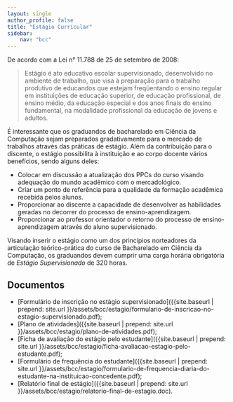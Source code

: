 ```yaml
---
layout: single
author_profile: false
title: "Estágio Curricular"
sidebar:
    nav: "bcc"
---
```


De acordo com a Lei n° 11.788 de 25 de setembro de 2008:

> Estágio é ato educativo escolar supervisionado, desenvolvido no ambiente de trabalho, que visa à preparação para o trabalho produtivo de educandos que estejam freqüentando o ensino regular em instituições de educação superior, de educação profissional, de ensino médio, da educação especial e dos anos finais do ensino fundamental, na modalidade profissional da educação de jovens e adultos. 

É interessante que os graduandos de bacharelado em Ciência da Computação sejam preparados gradativamente para o mercado de trabalhos através das práticas de estágio. Além da contribuição para o discente, o estágio possibilita à instituição e ao corpo docente vários benefícios, sendo alguns deles:

- Colocar em discussão a atualização dos PPCs do curso visando adequação do mundo acadêmico com o mercadológico.
- Criar um ponto de referência para a qualidade da formação acadêmica recebida pelos alunos.
- Proporcionar ao discente a capacidade de desenvolver as habilidades geradas no decorrer do processo de ensino-aprendizagem.
- Proporcionar ao professor orientador o retorno do processo de ensino-aprendizagem através do aluno supervisionado.

Visando inserir o estágio como um dos princípios norteadores da articulação teórico-prática do curso de Bacharelado em Ciência da Computação, os graduandos devem cumprir uma carga horária obrigatória de *Estágio Supervisionado* de 320 horas.


## Documentos

- [Formulário de inscrição no estágio supervisionado]({{site.baseurl | prepend: site.url }}/assets/bcc/estagio/formulario-de-inscricao-no-estagio-supervisionado.pdf);
- [Plano de atividades]({{site.baseurl | prepend: site.url }}/assets/bcc/estagio/plano-de-atividades.pdf);
- [Ficha de avaliação do estágio pelo estudante]({{site.baseurl | prepend: site.url }}/assets/bcc/estagio/ficha-avaliacao-estagio-pelo-estudante.pdf);
- [Formulário de frequência do estudante]({{site.baseurl | prepend: site.url }}/assets/bcc/estagio/formulario-de-frequencia-diaria-do-estudante-na-instituicao-concedente.pdf);
- [Relatório final de estágio]({{site.baseurl | prepend: site.url }}/assets/bcc/estagio/relatorio-final-de-estagio.doc).